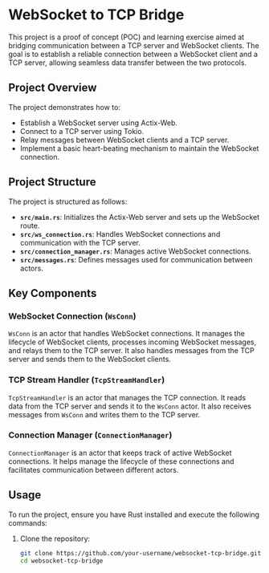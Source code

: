 
# WebSocket to TCP Bridge

This project is a proof of concept (POC) and learning exercise aimed at bridging communication between a TCP server and WebSocket clients. The goal is to establish a reliable connection between a WebSocket client and a TCP server, allowing seamless data transfer between the two protocols.

## Project Overview

The project demonstrates how to:

- Establish a WebSocket server using Actix-Web.
- Connect to a TCP server using Tokio.
- Relay messages between WebSocket clients and a TCP server.
- Implement a basic heart-beating mechanism to maintain the WebSocket connection.

## Project Structure

The project is structured as follows:

- **`src/main.rs`**: Initializes the Actix-Web server and sets up the WebSocket route.
- **`src/ws_connection.rs`**: Handles WebSocket connections and communication with the TCP server.
- **`src/connection_manager.rs`**: Manages active WebSocket connections.
- **`src/messages.rs`**: Defines messages used for communication between actors.

## Key Components

### WebSocket Connection (`WsConn`)

`WsConn` is an actor that handles WebSocket connections. It manages the lifecycle of WebSocket clients, processes incoming WebSocket messages, and relays them to the TCP server. It also handles messages from the TCP server and sends them to the WebSocket clients.

### TCP Stream Handler (`TcpStreamHandler`)

`TcpStreamHandler` is an actor that manages the TCP connection. It reads data from the TCP server and sends it to the `WsConn` actor. It also receives messages from `WsConn` and writes them to the TCP server.

### Connection Manager (`ConnectionManager`)

`ConnectionManager` is an actor that keeps track of active WebSocket connections. It helps manage the lifecycle of these connections and facilitates communication between different actors.

## Usage

To run the project, ensure you have Rust installed and execute the following commands:

1. Clone the repository:
   ```sh
   git clone https://github.com/your-username/websocket-tcp-bridge.git
   cd websocket-tcp-bridge

